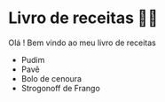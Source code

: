 # Livro de receitas :man_cook:

Olá ! Bem vindo ao meu livro de receitas

- Pudim
- Pavê
- Bolo de cenoura
- Strogonoff de Frango

